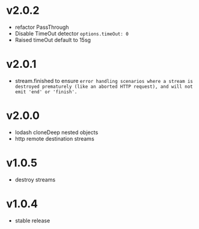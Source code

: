 # v2.0.2
* refactor PassThrough
* Disable TimeOut detector `options.timeOut: 0` 
* Raised timeOut default to 15sg
# v2.0.1
* stream.finished to ensure `error handling scenarios where a stream is destroyed prematurely (like an aborted HTTP request), and will not emit 'end' or 'finish'.`
# v2.0.0
* lodash cloneDeep nested objects
* http remote destination streams
# v1.0.5
* destroy streams
# v1.0.4
* stable release
